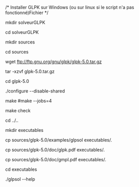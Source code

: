 /* Installer GLPK sur Windows (ou sur linux si le script n'a pas fonctionné)Fichier  */

mkdir solveurGLPK

cd solveurGLPK

mkdir sources

cd sources



wget ftp://ftp.gnu.org/gnu/glpk/glpk-5.0.tar.gz

tar -xzvf glpk-5.0.tar.gz

cd glpk-5.0



./configure --disable-shared

make
#make --jobs=4

make check



cd ../..

mkdir executables

cp sources/glpk-5.0/examples/glpsol executables/. 

cp sources/glpk-5.0/doc/glpk.pdf executables/. 

cp sources/glpk-5.0/doc/gmpl.pdf executables/.  


cd executables 

./glpsol --help



